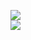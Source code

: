 [![](https://img.shields.io/badge/Made%20With-Github%20Spray-lightgrey.svg?style=for-the-badge&logo=github)](https://github.com/Annihil/github-spray#31478)  
[![](https://i.imgur.com/2DrTn0Z.gif)](https://github.com/Annihil/github-spray)